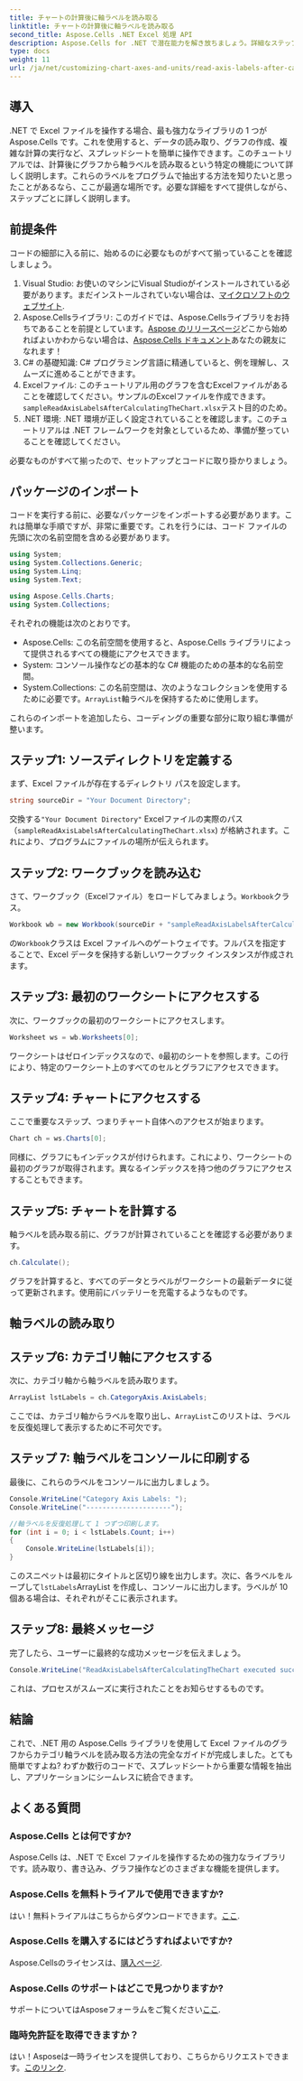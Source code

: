 ```yaml
---
title: チャートの計算後に軸ラベルを読み取る
linktitle: チャートの計算後に軸ラベルを読み取る
second_title: Aspose.Cells .NET Excel 処理 API
description: Aspose.Cells for .NET で潜在能力を解き放ちましょう。詳細なステップバイステップ ガイドで、グラフの軸ラベルを簡単に読み取る方法を学習します。
type: docs
weight: 11
url: /ja/net/customizing-chart-axes-and-units/read-axis-labels-after-calculating-chart/
---
```

## 導入

.NET で Excel ファイルを操作する場合、最も強力なライブラリの 1 つが Aspose.Cells です。これを使用すると、データの読み取り、グラフの作成、複雑な計算の実行など、スプレッドシートを簡単に操作できます。このチュートリアルでは、計算後にグラフから軸ラベルを読み取るという特定の機能について詳しく説明します。これらのラベルをプログラムで抽出する方法を知りたいと思ったことがあるなら、ここが最適な場所です。必要な詳細をすべて提供しながら、ステップごとに詳しく説明します。

## 前提条件

コードの細部に入る前に、始めるのに必要なものがすべて揃っていることを確認しましょう。

1. Visual Studio: お使いのマシンにVisual Studioがインストールされている必要があります。まだインストールされていない場合は、[マイクロソフトのウェブサイト](https://visualstudio.microsoft.com/).
2. Aspose.Cellsライブラリ: このガイドでは、Aspose.Cellsライブラリをお持ちであることを前提としています。[Aspose のリリースページ](https://releases.aspose.com/cells/net/)どこから始めればよいかわからない場合は、[Aspose.Cells ドキュメント](https://reference.aspose.com/cells/net/)あなたの親友になれます！
3. C# の基礎知識: C# プログラミング言語に精通していると、例を理解し、スムーズに進めることができます。
4.  Excelファイル: このチュートリアル用のグラフを含むExcelファイルがあることを確認してください。サンプルのExcelファイルを作成できます。`sampleReadAxisLabelsAfterCalculatingTheChart.xlsx`テスト目的のため。
5. .NET 環境: .NET 環境が正しく設定されていることを確認します。このチュートリアルは .NET フレームワークを対象としているため、準備が整っていることを確認してください。

必要なものがすべて揃ったので、セットアップとコードに取り掛かりましょう。

## パッケージのインポート

コードを実行する前に、必要なパッケージをインポートする必要があります。これは簡単な手順ですが、非常に重要です。これを行うには、コード ファイルの先頭に次の名前空間を含める必要があります。

```csharp
using System;
using System.Collections.Generic;
using System.Linq;
using System.Text;

using Aspose.Cells.Charts;
using System.Collections;
```

それぞれの機能は次のとおりです。
- Aspose.Cells: この名前空間を使用すると、Aspose.Cells ライブラリによって提供されるすべての機能にアクセスできます。
- System: コンソール操作などの基本的な C# 機能のための基本的な名前空間。
-  System.Collections: この名前空間は、次のようなコレクションを使用するために必要です。`ArrayList`軸ラベルを保持するために使用します。

これらのインポートを追加したら、コーディングの重要な部分に取り組む準備が整います。

## ステップ1: ソースディレクトリを定義する

まず、Excel ファイルが存在するディレクトリ パスを設定します。 

```csharp
string sourceDir = "Your Document Directory";
```
交換する`"Your Document Directory"` Excelファイルの実際のパス（`sampleReadAxisLabelsAfterCalculatingTheChart.xlsx`) が格納されます。これにより、プログラムにファイルの場所が伝えられます。

## ステップ2: ワークブックを読み込む

さて、ワークブック（Excelファイル）をロードしてみましょう。`Workbook`クラス。

```csharp
Workbook wb = new Workbook(sourceDir + "sampleReadAxisLabelsAfterCalculatingTheChart.xlsx");
```
の`Workbook`クラスは Excel ファイルへのゲートウェイです。フルパスを指定することで、Excel データを保持する新しいワークブック インスタンスが作成されます。

## ステップ3: 最初のワークシートにアクセスする

次に、ワークブックの最初のワークシートにアクセスします。

```csharp
Worksheet ws = wb.Worksheets[0];
```
ワークシートはゼロインデックスなので、`0`最初のシートを参照します。この行により、特定のワークシート上のすべてのセルとグラフにアクセスできます。

## ステップ4: チャートにアクセスする

ここで重要なステップ、つまりチャート自体へのアクセスが始まります。

```csharp
Chart ch = ws.Charts[0];
```
同様に、グラフにもインデックスが付けられます。これにより、ワークシートの最初のグラフが取得されます。異なるインデックスを持つ他のグラフにアクセスすることもできます。

## ステップ5: チャートを計算する

軸ラベルを読み取る前に、グラフが計算されていることを確認する必要があります。

```csharp
ch.Calculate();
```
グラフを計算すると、すべてのデータとラベルがワークシートの最新データに従って更新されます。使用前にバッテリーを充電するようなものです。

## 軸ラベルの読み取り

## ステップ6: カテゴリ軸にアクセスする

次に、カテゴリ軸から軸ラベルを読み取ります。

```csharp
ArrayList lstLabels = ch.CategoryAxis.AxisLabels;
```
ここでは、カテゴリ軸からラベルを取り出し、`ArrayList`このリストは、ラベルを反復処理して表示するために不可欠です。

## ステップ 7: 軸ラベルをコンソールに印刷する

最後に、これらのラベルをコンソールに出力しましょう。

```csharp
Console.WriteLine("Category Axis Labels: ");
Console.WriteLine("---------------------");

//軸ラベルを反復処理して 1 つずつ印刷します。
for (int i = 0; i < lstLabels.Count; i++)
{
    Console.WriteLine(lstLabels[i]);
}
```
このスニペットは最初にタイトルと区切り線を出力します。次に、各ラベルをループして`lstLabels`ArrayList を作成し、コンソールに出力します。ラベルが 10 個ある場合は、それぞれがそこに表示されます。

## ステップ8: 最終メッセージ

完了したら、ユーザーに最終的な成功メッセージを伝えましょう。

```csharp
Console.WriteLine("ReadAxisLabelsAfterCalculatingTheChart executed successfully.");
```
これは、プロセスがスムーズに実行されたことをお知らせするものです。

## 結論

これで、.NET 用の Aspose.Cells ライブラリを使用して Excel ファイルのグラフからカテゴリ軸ラベルを読み取る方法の完全なガイドが完成しました。とても簡単ですよね? わずか数行のコードで、スプレッドシートから重要な情報を抽出し、アプリケーションにシームレスに統合できます。

## よくある質問

### Aspose.Cells とは何ですか?
Aspose.Cells は、.NET で Excel ファイルを操作するための強力なライブラリです。読み取り、書き込み、グラフ操作などのさまざまな機能を提供します。

### Aspose.Cells を無料トライアルで使用できますか?
はい！無料トライアルはこちらからダウンロードできます。[ここ](https://releases.aspose.com/).

### Aspose.Cells を購入するにはどうすればよいですか?
 Aspose.Cellsのライセンスは、[購入ページ](https://purchase.aspose.com/buy).

### Aspose.Cells のサポートはどこで見つかりますか?
サポートについてはAsposeフォーラムをご覧ください[ここ](https://forum.aspose.com/c/cells/9).

### 臨時免許証を取得できますか？
はい！Asposeは一時ライセンスを提供しており、こちらからリクエストできます。[このリンク](https://purchase.aspose.com/temporary-license/).